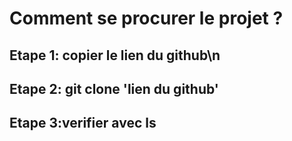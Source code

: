 # Comment se procurer le projet ?
## Etape 1: copier le lien du github\n
## Etape 2: git clone 'lien du github'
## Etape 3:verifier avec ls
